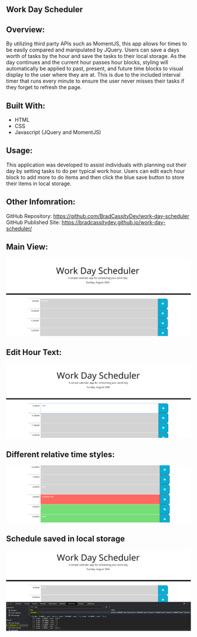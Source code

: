 ## Work Day Scheduler

## Overview:
By utilizing third party APIs such as MomentJS, this app allows for times to be easily compared and manipulated by JQuery. Users can save a days worth of tasks by the hour and save the tasks to their local storage. As the day continues and the current hour passes hour blocks, styling will automatically be applied to past, present, and future time blocks to visual display to the user where they are at. This is due to the included interval timer that runs every minute to ensure the user never misses their tasks if they forget to refresh the page. 

## Built With:
* HTML
* CSS
* Javascript (JQuery and MomentJS)

## Usage:
This application was developed to assist individuals with planning out their day by setting tasks to do per typical work hour. Users can edit each hour block to add more to do items and then click the blue save button to store their items in local storage.

## Other Infomration:
GitHub Repository: https://github.com/BradCassityDev/work-day-scheduler
GitHub Published Site: https://bradcassitydev.github.io/work-day-scheduler/

## Main View: 
![Working Project Screenshot](/page.PNG)

## Edit Hour Text: 
![Working Project Screenshot](/edit.PNG)

## Different relative time styles: 
![Working Project Screenshot](/differenttimes.PNG)

## Schedule saved in local storage
![Working Project Screenshot](/localstorage.PNG)